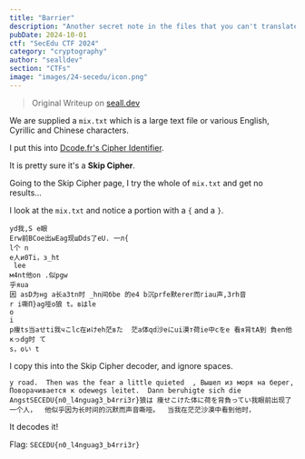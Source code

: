 ```yaml
---
title: "Barrier"
description: "Another secret note in the files that you can't translate. Wonder what the secret is here?"
pubDate: 2024-10-01
ctf: "SecEdu CTF 2024"
category: "cryptography"
author: "sealldev"
section: "CTFs"
image: "images/24-secedu/icon.png"
---
```


> Original Writeup on [seall.dev](https://seall.dev/posts/seceduweek32024#barrier)

We are supplied a `mix.txt` which is a large text file or various English, Cyrillic and Chinese characters.

I put this into [Dcode.fr's Cipher Identifier](https://www.dcode.fr/cipher-identifier).

It is pretty sure it's a **Skip Cipher**.

Going to the Skip Cipher page, I try the whole of `mix.txt` and get no results...

I look at the `mix.txt` and notice a portion with a `{` and a `}`.

```
yd我,S e眼
Erw前ВCoe出ыEag现шDds了еU. 一л{
l个 n
e人и0Ti，з_ht
 lee
м4nt他оn .似рgw
乎яua
因 asD为нg a长а3tn时 _hn间бbe 的е4 b沉рrfe默еrer而гiau声,3rh音
r i嘶П}ag哑о狼 t。вはle
о
i 
р痩ts当аせti我чこlc在иけeh茫вた  茫а体qd沙еにui漠т荷ie中сをe 看я背tA到 負en他кっdg时 て
s，оい t
```

I copy this into the Skip Cipher decoder, and ignore spaces.

```
y road.  Then was the fear a little quieted  , Вышел из моря на берег, Поворачивается к оdewegs leitet.  Dann beruhigte sich die AngstSECEDU{n0_l4nguag3_b4rri3r}狼は 痩せこけた体に荷を背負ってい我眼前出现了一个人，  他似乎因为长时间的沉默而声音嘶哑。  当我在茫茫沙漠中看到他时，
```
It decodes it!

Flag: `SECEDU{n0_l4nguag3_b4rri3r}`